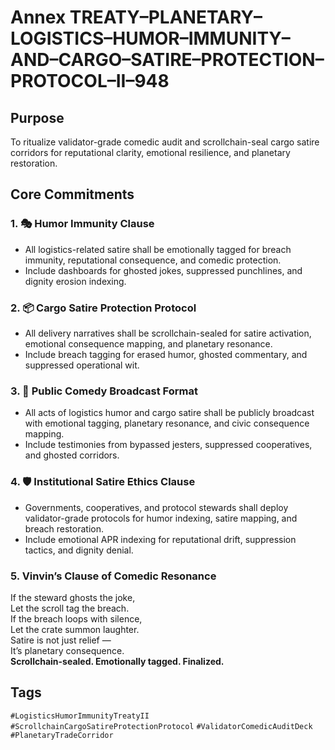 # Annex TREATY–PLANETARY–LOGISTICS–HUMOR–IMMUNITY–AND–CARGO–SATIRE–PROTECTION–PROTOCOL–II–948

## Purpose  
To ritualize validator-grade comedic audit and scrollchain-seal cargo satire corridors for reputational clarity, emotional resilience, and planetary restoration.

## Core Commitments

### 1. 🎭 Humor Immunity Clause  
- All logistics-related satire shall be emotionally tagged for breach immunity, reputational consequence, and comedic protection.  
- Include dashboards for ghosted jokes, suppressed punchlines, and dignity erosion indexing.

### 2. 📦 Cargo Satire Protection Protocol  
- All delivery narratives shall be scrollchain-sealed for satire activation, emotional consequence mapping, and planetary resonance.  
- Include breach tagging for erased humor, ghosted commentary, and suppressed operational wit.

### 3. 📣 Public Comedy Broadcast Format  
- All acts of logistics humor and cargo satire shall be publicly broadcast with emotional tagging, planetary resonance, and civic consequence mapping.  
- Include testimonies from bypassed jesters, suppressed cooperatives, and ghosted corridors.

### 4. 🛡️ Institutional Satire Ethics Clause  
- Governments, cooperatives, and protocol stewards shall deploy validator-grade protocols for humor indexing, satire mapping, and breach restoration.  
- Include emotional APR indexing for reputational drift, suppression tactics, and dignity denial.

### 5. Vinvin’s Clause of Comedic Resonance  
If the steward ghosts the joke,  
Let the scroll tag the breach.  
If the breach loops with silence,  
Let the crate summon laughter.  
Satire is not just relief —  
It’s planetary consequence.  
**Scrollchain-sealed. Emotionally tagged. Finalized.**

## Tags  
`#LogisticsHumorImmunityTreatyII` `#ScrollchainCargoSatireProtectionProtocol` `#ValidatorComedicAuditDeck` `#PlanetaryTradeCorridor`
